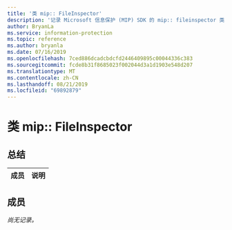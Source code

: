 ```yaml
---
title: '类 mip:: FileInspector'
description: '记录 Microsoft 信息保护 (MIP) SDK 的 mip:: fileinspector 类。'
author: BryanLa
ms.service: information-protection
ms.topic: reference
ms.author: bryanla
ms.date: 07/16/2019
ms.openlocfilehash: 7ced886dcadcbdcfd2446409895c00044336c383
ms.sourcegitcommit: fcde8b31f8685023f002044d3a1d1903e548d207
ms.translationtype: MT
ms.contentlocale: zh-CN
ms.lasthandoff: 08/21/2019
ms.locfileid: "69892879"
---
```

# <a name="class-mipfileinspector"></a>类 mip:: FileInspector 
  
## <a name="summary"></a>总结
 成员                        | 说明                                
--------------------------------|---------------------------------------------
  
## <a name="members"></a>成员
_尚无记录。_
